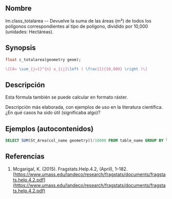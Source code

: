 ## Nombre
lm.class_totalarea --  Devuelve la suma de las áreas (m²) de todos los polígonos correspondientes al tipo de polígono, dividido por 10,000 (unidades: Hectáreas).

## Synopsis

```sql
float c_totalarea(geometry geom);
```

```tex
\[CA= \sum_{j=1}^{n} a_{ij}\left ( \frac{1}{10,000} \right )\]
```

## Descripción

Esta fórmula también se puede calcular en formato ráster.

Descripción más elaborada, con ejemplos de uso en la literatura científica. ¿En qué casos ha sido útil (significaba algo)?


## Ejemplos (autocontenidos)


```sql
SELECT SUM(St_Area(col_name geometry))/10000 FROM table_name GROUP BY label;
```

## Referencias

1. Mcgarigal, K. (2015). Fragstats.Help.4.2, (April), 1–182. [https://www.umass.edu/landeco/research/fragstats/documents/fragstats.help.4.2.pdf](https://www.umass.edu/landeco/research/fragstats/documents/fragstats.help.4.2.pdf)
